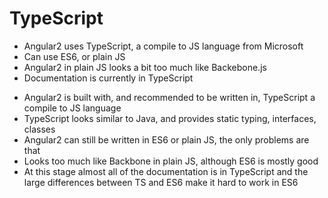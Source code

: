 # TypeScript

- Angular2 uses TypeScript, a compile to JS language from Microsoft
- Can use ES6, or plain JS <!-- .element: class="fragment" data-fragment-index="1" -->
- Angular2 in plain JS looks a bit too much like Backebone.js <!-- .element: class="fragment" data-fragment-index="2" -->
- Documentation is currently in TypeScript <!-- .element: class="fragment" data-fragment-index="3" -->


<aside class="notes">
  <ul>
    <li>Angular2 is built with, and recommended to be written in, TypeScript a compile to JS language</li>
    <li>TypeScript looks similar to Java, and provides static typing, interfaces, classes</li>
    <li>Angular2 can still be written in ES6 or plain JS, the only problems are that</li>
    <li>Looks too much like Backbone in plain JS, although ES6 is mostly good</li>
    <li>At this stage almost all of the documentation is in TypeScript and the large differences between TS and ES6 make it hard to work in ES6</li>
  </ul>
</aside>
